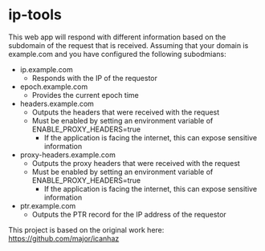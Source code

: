 ip-tools
=======

This web app will respond with different information based on the subdomain of the request that is received. Assuming that your domain is example.com and you have configured the following subodmians:

* ip.example.com
  * Responds with the IP of the requestor
* epoch.example.com
  * Provides the current epoch time
* headers.example.com
  * Outputs the headers that were received with the request
  * Must be enabled by setting an environment variable of ENABLE_PROXY_HEADERS=true
    * If the application is facing the internet, this can expose sensitive information
* proxy-headers.example.com
  * Outputs the proxy headers that were received with the request
  * Must be enabled by setting an environment variable of ENABLE_PROXY_HEADERS=true
    * If the application is facing the internet, this can expose sensitive information
* ptr.example.com
  * Outputs the PTR record for the IP address of the requestor

This project is based on the original work here: https://github.com/major/icanhaz
